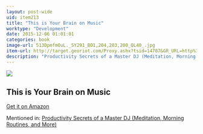 ```yaml
---
layout: post-wide
uid: item213
title: "This is Your Brain on Music"
worktype: "Development"
date: 2015-12-06 01:01:01
categories: book
image-url: 513DpmfmOuL._SY291_BO1,204,203,200_QL40_.jpg
item-url: http://target.georiot.com/Proxy.ashx?tsid=14707&GR_URL=http%3A%2F%2Fwww.amazon.com%2FThis-Your-Brain-Music-Obsession%2Fdp%2F0452288525%2F
description: "Productivity Secrets of a Master DJ (Meditation, Morning Routines, and More)"
---
```

<a href="http://target.georiot.com/Proxy.ashx?tsid=14707&GR_URL=http%3A%2F%2Fwww.amazon.com%2FThis-Your-Brain-Music-Obsession%2Fdp%2F0452288525%2F" target="blank"><img src="../../../../img/thumbs/513DpmfmOuL._SY291_BO1,204,203,200_QL40_.jpg" class="prod-img"></a>
<h2>This is Your Brain on Music</h2>
<p><a href="http://target.georiot.com/Proxy.ashx?tsid=14707&GR_URL=http%3A%2F%2Fwww.amazon.com%2FThis-Your-Brain-Music-Obsession%2Fdp%2F0452288525%2F" target="blank">Get it on Amazon</a><p>
<p>Mentioned in: <a href="http://fourhourworkweek.com/2015/02/23/glitch-mob/" target="blank">Productivity Secrets of a Master DJ (Meditation, Morning Routines, and More)</a></p>
